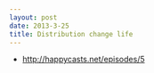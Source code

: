```yaml
---
layout: post
date: 2013-3-25
title: Distribution change life
---
```

- <http://happycasts.net/episodes/5>


